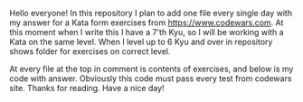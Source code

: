 Hello everyone! 
In this repository I plan to add one file every single day with my answer for a Kata form exercises from https://www.codewars.com. 
At this moment when I write this I have a 7'th Kyu, so I will be working with a Kata on the same level. 
When I level up to 6 Kyu and over in repository shows folder for exercises on correct level. 

At every file at the top in comment is contents of exercises, and below is my code with answer.
Obviously this code must pass every test from codewars site. 
Thanks for reading. 
Have a nice day!
